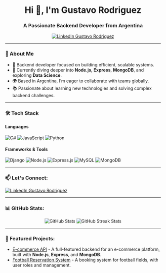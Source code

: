 <h1 align="center">Hi 👋, I'm Gustavo Rodriguez</h1>
<h3 align="center">A Passionate Backend Developer from Argentina</h3>

<p align="center">
  <a href="https://linkedin.com/in/gustavo-rodriguez" target="_blank">
    <img src="https://img.shields.io/badge/LinkedIn-Gustavo%20Rodriguez-blue?style=for-the-badge&logo=linkedin" alt="LinkedIn Gustavo Rodriguez" />
  </a>
</p>

---

### 💬 About Me

- 🚀 Backend developer focused on building efficient, scalable systems.
- 🔭 Currently diving deeper into **Node.js**, **Express**, **MongoDB**, and exploring **Data Science**.
- 🌍 Based in Argentina, I’m eager to collaborate with teams globally.
- 📚 Passionate about learning new technologies and solving complex backend challenges.

---

### 🛠️ Tech Stack

#### Languages
<p>
  <img src="https://img.shields.io/badge/C%23-239120?style=for-the-badge&logo=c-sharp&logoColor=white" alt="C#" />
  <img src="https://img.shields.io/badge/JavaScript-F7DF1E?style=for-the-badge&logo=javascript&logoColor=black" alt="JavaScript" />
  <img src="https://img.shields.io/badge/Python-3776AB?style=for-the-badge&logo=python&logoColor=white" alt="Python" />
</p>

#### Frameworks & Tools
<p>
  <img src="https://img.shields.io/badge/Django-092E20?style=for-the-badge&logo=django&logoColor=white" alt="Django" />
  <img src="https://img.shields.io/badge/Node.js-339933?style=for-the-badge&logo=nodedotjs&logoColor=white" alt="Node.js" />
  <img src="https://img.shields.io/badge/Express.js-404D59?style=for-the-badge" alt="Express.js" />
  <img src="https://img.shields.io/badge/MySQL-4479A1?style=for-the-badge&logo=mysql&logoColor=white" alt="MySQL" />
  <img src="https://img.shields.io/badge/MongoDB-47A248?style=for-the-badge&logo=mongodb&logoColor=white" alt="MongoDB" />
</p>

---

### 📫 Let's Connect:

<p>
  <a href="https://linkedin.com/in/gustavo-rodriguez" target="_blank">
    <img align="center" src="https://img.shields.io/badge/LinkedIn-Gustavo%20Rodriguez-blue?style=for-the-badge&logo=linkedin" alt="LinkedIn Gustavo Rodriguez" />
  </a>
</p>

---

### 📊 GitHub Stats:

<p align="center">
  <img src="https://github-readme-stats.vercel.app/api?username=gustavodev&show_icons=true&theme=radical" alt="GitHub Stats" />
  <img src="https://github-readme-streak-stats.herokuapp.com/?user=gustavodev&theme=radical" alt="GitHub Streak Stats" />
</p>

---

### 🌟 Featured Projects:

- [E-commerce API](https://github.com/gustavodev/ecommerce-api) - A full-featured backend for an e-commerce platform, built with **Node.js**, **Express**, and **MongoDB**.
- [Football Reservation System](https://github.com/gustavodev/football-reservation) - A booking system for football fields, with user roles and management.
